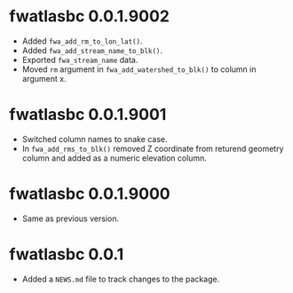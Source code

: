 <!-- NEWS.md is maintained by https://cynkra.github.io/fledge, do not edit -->

# fwatlasbc 0.0.1.9002

- Added `fwa_add_rm_to_lon_lat()`.
- Added `fwa_add_stream_name_to_blk()`.
- Exported `fwa_stream_name` data.
- Moved `rm` argument in `fwa_add_watershed_to_blk()` to column in argument x.

# fwatlasbc 0.0.1.9001

- Switched column names to snake case.
- In `fwa_add_rms_to_blk()` removed Z coordinate from returend geometry column and added as a numeric elevation column.

# fwatlasbc 0.0.1.9000

- Same as previous version.


# fwatlasbc 0.0.1

* Added a `NEWS.md` file to track changes to the package.
